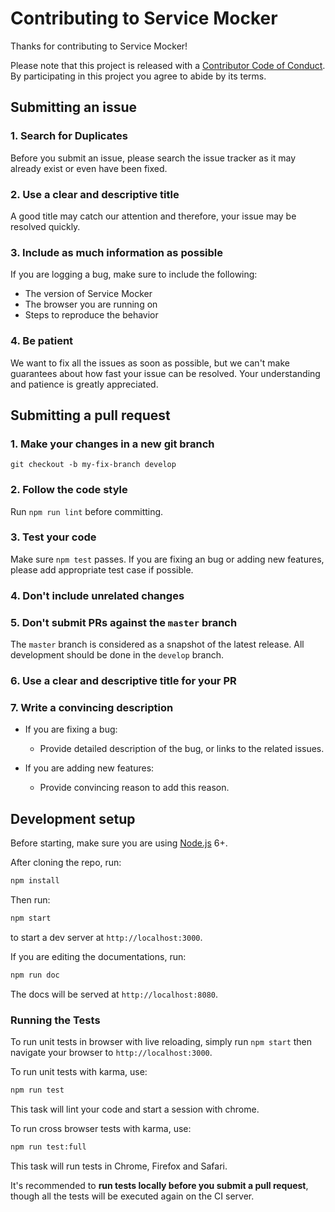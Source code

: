 # Contributing to Service Mocker

Thanks for contributing to Service Mocker!

Please note that this project is released with a [Contributor Code of Conduct](CODE_OF_CONDUCT.md). By participating in this project you agree to abide by its terms.

## Submitting an issue

### 1. Search for Duplicates

Before you submit an issue, please search the issue tracker as it may already exist or even have been fixed.

### 2. Use a clear and descriptive title

A good title may catch our attention and therefore, your issue may be resolved quickly.

### 3. Include as much information as possible

If you are logging a bug, make sure to include the following:

- The version of Service Mocker
- The browser you are running on
- Steps to reproduce the behavior

### 4. Be patient

We want to fix all the issues as soon as possible, but we can't make guarantees about how fast your issue can be resolved. Your understanding and patience is greatly appreciated.

## Submitting a pull request

### 1. Make your changes in a new git branch

```
git checkout -b my-fix-branch develop
```

### 2. Follow the code style

Run `npm run lint` before committing.

### 3. Test your code

Make sure `npm test` passes. If you are fixing an bug or adding new features, please add appropriate test case if possible.

### 4. Don't include unrelated changes

### 5. Don't submit PRs against the `master` branch

The `master` branch is considered as a snapshot of the latest release. All development should be done in the `develop` branch.

### 6. Use a clear and descriptive title for your PR

### 7. Write a convincing description

- If you are fixing a bug:

    - Provide detailed description of the bug, or links to the related issues.

- If you are adding new features:

    - Provide convincing reason to add this reason.


## Development setup

Before starting, make sure you are using [Node.js](http://nodejs.org/) 6+.

After cloning the repo, run:

```bash
npm install
```

Then run:

```bash
npm start
```

to start a dev server at `http://localhost:3000`.

If you are editing the documentations, run:

```bash
npm run doc
```

The docs will be served at `http://localhost:8080`.

### Running the Tests

To run unit tests in browser with live reloading, simply run `npm start` then navigate your browser to `http://localhost:3000`.

To run unit tests with karma, use:

```bash
npm run test
```

This task will lint your code and start a session with chrome.

To run cross browser tests with karma, use:

```bash
npm run test:full
```

This task will run tests in Chrome, Firefox and Safari.

It's recommended to **run tests locally before you submit a pull request**, though all the tests will be executed again on the CI server.
